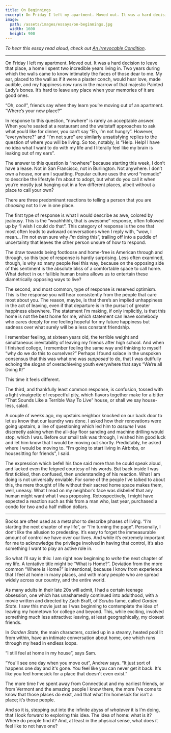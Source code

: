 ```yaml
---
title: On Beginnings
excerpt: On Friday I left my apartment. Moved out. It was a hard decision to leave that place, a home I spent two incredible years living in.
image:
  path: /assets/images/essays/on-beginnings.jpg
  width: 1600
  height: 900
---
```


_To hear this essay read aloud, check out [An Irrevocable Condition](/an-irrevocable-condition)_.

---

On Friday I left my apartment. Moved out. It was a hard decision to leave that place, a home I spent two incredible years living in. Two years during which the walls came to know intimately the faces of those dear to me. My ear, placed to the wall as if it were a plaster conch, would hear love, made audible, and my happiness now runs in the marrow of that majestic Painted Lady’s bones. It’s hard to leave any place when your memories of it are good ones.

“Oh, cool!”, friends say when they learn you’re moving out of an apartment. “Where’s your new place?”

In response to this question, “nowhere” is rarely an acceptable answer. When you’re seated at a restaurant and the waitstaff approaches to ask what you’d like for dinner, you can’t say “Eh, I’m not hungry”. However, “everywhere?” and “I’m not sure” are similarly unsatisfying replies to the question of where you will be living. So too, notably, is “Help. Help! I have no idea what I want to do with my life and I literally feel like my brain is leaking out of my ears”.

The answer to this question is “nowhere” because starting this week, I don’t have a lease. Not in San Francisco, not in Burlington. Not anywhere. I don’t own a house, nor am I squatting. Popular culture uses the word “nomadic” to describe the lifestyle I’m about to adopt, but what do you call it when you’re mostly just hanging out in a few different places, albeit without a place to call your own?

There are three predominant reactions to telling a person that you are *choosing* not to live in one place.

The first type of response is what I would describe as awe, colored by jealousy. This is the “woahhhhh, that is awesome” response, often followed up by “I wish I could do that”. This category of response is the one that most often leads to awkward conversations when I reply with, “wow, I mean… I’m not even sure why *I’m* doing this”, trailing off into a puddle of uncertainty that leaves the other person unsure of how to respond.

The draw towards being footloose and home-free is American through and through, so this type of response is hardly surprising. Less often examined, though, is *why* so many people feel this way, because on the opposing side of this sentiment is the absolute bliss of a comfortable space to call home. What defect in our fallible human brains allows us to entertain these diametrically opposing ways to live?

The second, and most common, type of response is reserved optimism. This is the response you will hear consistently from the people that care most about you. The reason, maybe, is that there’s an implied unhappiness in the act of leaving, even if that departure is in the pursuit of greater happiness elsewhere. The statement I’m making, if only implicitly, is that this home is not the best home for me, which statement can leave somebody who cares deeply for me feeling hopeful for my future happiness but sadness over what surely will be a less constant friendship.

I remember feeling, at sixteen years old, the terrible weight and simultaneous inevitability of leaving my friends after high school. And when I finished college, I remember feeling the same way and thinking to myself “why do we do this to ourselves?” Perhaps I found solace in the unspoken consensus that this was what one was *supposed* to do, that I was dutifully echoing the slogan of overachieving youth everywhere that says “We’re all Doing It!”

This time it feels different.

The third, and thankfully least common response, is confusion, tossed with a light vinaigrette of respectful pity, which flavors together make for a bitter “That Sounds Like a Terrible Way To Live” house, or shall we say house-less, salad.

A couple of weeks ago, my upstairs neighbor knocked on our back door to let us know that our laundry was done. I asked how their renovations were going upstairs, a line of questioning which led him to *assume* I was discreetly asking when the all-day floor sanding and machine drilling would stop, which I was. Before our small talk was through, I wished him good luck and let him know that I would be moving out shortly. Predictably, he asked where I would be moving to. “I’m going to start living in Airbnbs, or housesitting for friends”, I said.

The expression which befell his face said more than he could speak aloud, and lacked even the feigned courtesy of his words. But back inside I was first tickled, then confused, then understanding of his reaction. What I am doing is not universally enviable. For some of the people I’ve talked to about this, the mere thought of life without their sacred home space makes them, well, uneasy. What I read on my neighbor’s face was disbelief that any human might want what I was proposing. Retrospectively, I might have expected a reaction such as this from a man who, last year, purchased a condo for two and a half million dollars.

---

Books are often used as a metaphor to describe phases of living. “I’m starting the next chapter of my life”, or “I’m turning the page”. Personally, I don’t like the allusion to predestiny. It’s easy to forget the immeasurable amount of control we have over our lives. And while it’s extremely important for me to acknowledge the privilege involved in having that control, it’s also something I want to play an active role in.

So what I’ll say is this: I am right now beginning to *write* the next chapter of my life. A tentative title might be “What is Home?”. Deviation from the more common “Where is Home?” is intentional, because I know from experience that I feel at home in many places, and with many people who are spread widely across our country, and the entire world.

As many adults in their late 20s will admit, I had a certain teenage obsession, one which has unashamedly continued into adulthood, with a movie written and directed by Zach Braff, of *Scrubs* fame, called *Garden State*. I saw this movie just as I was beginning to contemplate the idea of leaving my hometown for college and beyond. This, while exciting, involved something much less attractive: leaving, at least geographically, my closest friends.

In *Garden State*, the main characters, cozied up in a steamy, heated pool lit from within, have an intimate conversation about home, one which runs through my head in endless loops.

“I still feel at home in my house”, says Sam.

“You'll see one day when you move out”, Andrew says. “It just sort of happens one day and it's gone. You feel like you can never get it back. It's like you feel homesick for a place that doesn't even exist.”

The more time I’ve spent away from Connecticut and my earliest friends, or from Vermont and the amazing people I know there, the more I’ve come to know that those places do exist, and that what I’m homesick for isn’t a place; it’s those people.

And so it is, stepping out into the infinite abyss of *whatever* it is I’m doing, that I look forward to exploring this idea. The idea of home: what is it? Where do people find it? And, at least in the physical sense, what does it feel like to not have one?
